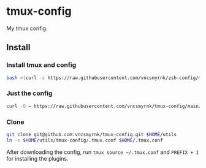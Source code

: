 # tmux-config

My tmux config.

## Install

### Install tmux and config

```bash
bash <(curl -s https://raw.githubusercontent.com/vncsmyrnk/zsh-config/main/install.sh)
```

### Just the config

```bash
curl -O ~ https://raw.githubusercontent.com/vncsmyrnk/tmux-config/main/.tmux.conf
```

### Clone

```bash
git clone git@github.com:vncsmyrnk/tmux-config.git $HOME/utils
ln -s $HOME/utils/tmux-config/.tmux.conf $HOME/.tmux.conf
```

After downloading the config, run `tmux source ~/.tmux.conf` and `PREFIX + I` for installing the plugins.
